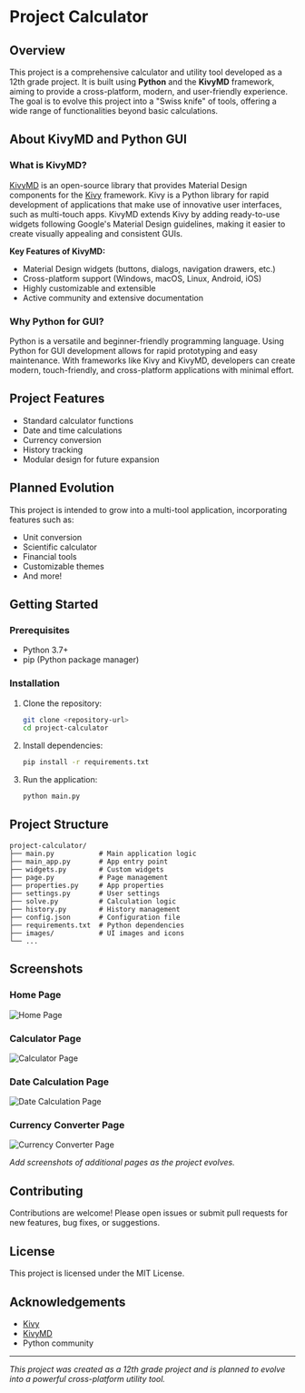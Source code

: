 ﻿# Project Calculator

## Overview
This project is a comprehensive calculator and utility tool developed as a 12th grade project. It is built using **Python** and the **KivyMD** framework, aiming to provide a cross-platform, modern, and user-friendly experience. The goal is to evolve this project into a "Swiss knife" of tools, offering a wide range of functionalities beyond basic calculations.

## About KivyMD and Python GUI

### What is KivyMD?
[KivyMD](https://kivymd.readthedocs.io/en/latest/) is an open-source library that provides Material Design components for the [Kivy](https://kivy.org/) framework. Kivy is a Python library for rapid development of applications that make use of innovative user interfaces, such as multi-touch apps. KivyMD extends Kivy by adding ready-to-use widgets following Google's Material Design guidelines, making it easier to create visually appealing and consistent GUIs.

**Key Features of KivyMD:**
- Material Design widgets (buttons, dialogs, navigation drawers, etc.)
- Cross-platform support (Windows, macOS, Linux, Android, iOS)
- Highly customizable and extensible
- Active community and extensive documentation

### Why Python for GUI?
Python is a versatile and beginner-friendly programming language. Using Python for GUI development allows for rapid prototyping and easy maintenance. With frameworks like Kivy and KivyMD, developers can create modern, touch-friendly, and cross-platform applications with minimal effort.

## Project Features
- Standard calculator functions
- Date and time calculations
- Currency conversion
- History tracking
- Modular design for future expansion

## Planned Evolution
This project is intended to grow into a multi-tool application, incorporating features such as:
- Unit conversion
- Scientific calculator
- Financial tools
- Customizable themes
- And more!

## Getting Started

### Prerequisites
- Python 3.7+
- pip (Python package manager)

### Installation
1. Clone the repository:
   ```bash
   git clone <repository-url>
   cd project-calculator
   ```
2. Install dependencies:
   ```bash
   pip install -r requirements.txt
   ```
3. Run the application:
   ```bash
   python main.py
   ```

## Project Structure
```
project-calculator/
├── main.py           # Main application logic
├── main_app.py       # App entry point
├── widgets.py        # Custom widgets
├── page.py           # Page management
├── properties.py     # App properties
├── settings.py       # User settings
├── solve.py          # Calculation logic
├── history.py        # History management
├── config.json       # Configuration file
├── requirements.txt  # Python dependencies
├── images/           # UI images and icons
└── ...
```

## Screenshots

### Home Page
![Home Page](screenshots/home.png)

### Calculator Page
![Calculator Page](screenshots/calculator.png)

### Date Calculation Page
![Date Calculation Page](screenshots/date_calc.png)

### Currency Converter Page
![Currency Converter Page](screenshots/currency.png)

*Add screenshots of additional pages as the project evolves.*

## Contributing
Contributions are welcome! Please open issues or submit pull requests for new features, bug fixes, or suggestions.

## License
This project is licensed under the MIT License.

## Acknowledgements
- [Kivy](https://kivy.org/)
- [KivyMD](https://kivymd.readthedocs.io/en/latest/)
- Python community

---
*This project was created as a 12th grade project and is planned to evolve into a powerful cross-platform utility tool.*

